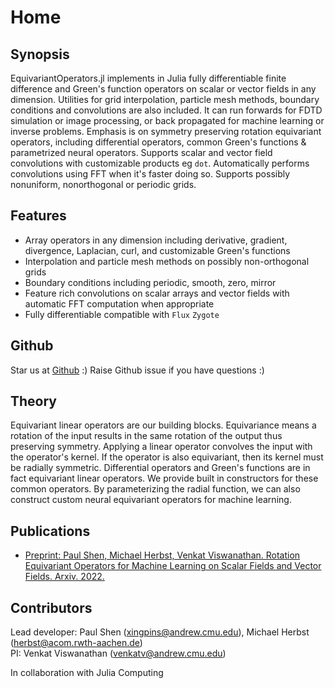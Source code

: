 # Home

## Synopsis

EquivariantOperators.jl implements in Julia fully differentiable finite difference and Green's function operators on scalar or vector fields in any dimension. Utilities for grid interpolation, particle mesh methods, boundary conditions and convolutions are also included. It can run forwards for FDTD simulation or image processing, or back propagated for machine learning or inverse problems. Emphasis is on symmetry preserving rotation equivariant operators, including differential operators, common Green's functions & parametrized neural operators. Supports scalar and vector field convolutions with customizable products eg  `dot`. Automatically performs convolutions using FFT when it's faster doing so. Supports possibly nonuniform, nonorthogonal or periodic grids.

## Features

- Array operators in any dimension including derivative, gradient, divergence, Laplacian, curl, and customizable Green's functions
- Interpolation and particle mesh methods on possibly non-orthogonal grids
- Boundary conditions including periodic, smooth, zero, mirror
- Feature rich convolutions on scalar arrays and vector fields with automatic FFT computation when appropriate
- Fully differentiable compatible with `Flux` `Zygote`

## Github
Star us at [Github](https://github.com/aced-differentiate/EquivariantOperators.jl) :) Raise Github issue if you have questions :)

## Theory

Equivariant linear operators are our building blocks. Equivariance means a rotation of the input results in the same rotation of the output thus preserving symmetry. Applying a linear operator convolves the input with the operator's kernel. If the operator is also equivariant, then its kernel must be radially symmetric. Differential operators and Green's functions are in fact equivariant linear operators. We provide built in constructors for these common operators. By parameterizing the radial function, we can also construct custom neural equivariant operators for machine learning.

## Publications

- [Preprint: Paul Shen, Michael Herbst, Venkat Viswanathan. Rotation Equivariant  Operators for Machine Learning on Scalar Fields and Vector Fields. Arxiv. 2022.](https://arxiv.org/abs/2108.09541)

## Contributors

Lead developer: Paul Shen (xingpins@andrew.cmu.edu), Michael Herbst (herbst@acom.rwth-aachen.de)  
PI: Venkat Viswanathan (venkatv@andrew.cmu.edu)

In collaboration with Julia Computing
